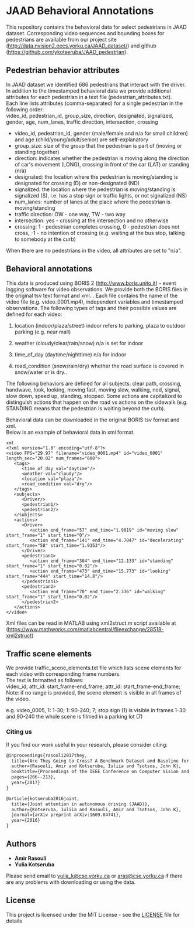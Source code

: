 # JAAD Behavioral Annotations
This repository contains the behavioral data for select pedestrians in JAAD dataset. Corresponding video sequences and bounding boxes for pedestrians are available from our project site (http://data.nvision2.eecs.yorku.ca/JAAD_dataset/) and github (https://github.com/ykotseruba/JAAD_pedestrian).

## Pedestrian behavior attributes
In JAAD dataset we identified 686 pedestrians that interact with the driver. In addition to the timestamped behavioral data we provide additional attributes for each pedestrian in a text file (pedestrian_attributes.txt).  
Each line lists attributes (comma-separated) for a single pedestrian in the following order:  
video_id, pedestrian_id, group_size, direction, designated, signalized, gender, age, num_lanes, traffic direction, intersection, crossing

* video_id, pedestrian_id, gender (male/female and n/a for small children) and age (child/young/adult/senior) are self-explanatory
* group_size: size of the group that the pedestrian is part of (moving or standing together)
* direction: indicates whether the pedestrian is moving along the direction of car's movement (LONG), crossing in front of the car (LAT) or standing (n/a)
* designated: the location where the pedestrian is moving/standing is designated for crossing (D) or non-designated (ND)
* signalized: the location where the pedestrian is moving/standing is signalized (S), i.e. has a stop sign or traffic lights, or not signalized (NS)
* num_lanes: number of lanes at the place where the pedestrian is moving/standing
* traffic direction: OW - one way, TW - two way
* intersection: yes - crossing at the intersection and no otherwise
* crossing: 1 - pedestrian completes crossing, 0 - pedestrian does not cross, -1 - no intention of crossing (e.g. waiting at the bus stop, talking to somebody at the curb)

When there are no pedestrians in the video, all attributes are set to "n/a".


## Behavioral annotations
This data is produced using BORIS 2 (http://www.boris.unito.it) - event logging software for video observations. We provide both the BORIS files in the original tsv text format and xml...
Each file contains the name of the video file (e.g. video_0001.mp4), independent variables and timestamped observations.
The following types of tags and their possible values are defined for each video:

1. location		(indoor/plaza/street)  indoor refers to parking, plaza to outdoor parking (e.g. near mall)

2.	weather  	(cloudy/clear/rain/snow)   n/a is set for indoor

3. time_of_day	 (daytime/nighttime) 	n/a for indoor

4. road_condition (snow/rain/dry)	whether the road surface is covered in snow/water or is dry..

The following behaviors are defined for all subjects: clear path, crossing, handwave, look, looking, moving fast, moving slow, walking, nod, signal, slow down, speed up, standing, stopped. Some actions are capitalized to distinguish actions that happen on the road vs actions on the sidewalk (e.g. STANDING means that the pedestrian is waiting beyond the curb).  

Behavioral data can be downloaded in the original BORIS tsv format and xml.  
Below is an example of behavioral data in xml format.

```
xml
<?xml version="1.0" encoding="utf-8"?>
<video FPS="29.97" filename="video_0001.mp4" id="video_0001" length_sec="20.02" num_frames="600">
   <tags>
      <time_of_day val="daytime"/>
      <weather val="cloudy"/>
      <location val="plaza"/>
      <road_condition val="dry"/>
   </tags>
   <subjects>
      <Driver/>
      <pedestrian1/>
      <pedestrian2/>
   </subjects>
   <actions>
      <Driver>
         <action end_frame="57" end_time="1.9019" id="moving slow" start_frame="1" start_time="0"/>
         <action end_frame="141" end_time="4.7047" id="decelerating" start_frame="58" start_time="1.9353"/>
      </Driver>
      <pedestrian1>
         <action end_frame="364" end_time="12.133" id="standing" start_frame="1" start_time="0.02"/>
         <action end_frame="473" end_time="15.773" id="looking" start_frame="444" start_time="14.8"/>
      </pedestrian1>
      <pedestrian2>
         <action end_frame="70" end_time="2.336" id="walking" start_frame="1" start_time="0.02"/>
      </pedestrian2>
   </actions>
</video>
```

Xml files can be read in MATLAB using xml2struct.m script available at (https://www.mathworks.com/matlabcentral/fileexchange/28518-xml2struct)

## Traffic scene elements

We provide traffic_scene_elements.txt file  which lists scene elements for each video with corresponding frame numbers.  
The text is formatted as follows:  
video_id, attr_id: start_frame-end_frame; attr_id: start_frame-end_frame;  
Note: if no range is provided, the scene element is visible in all frames of the video.  

e.g. video_0005, 1: 1-30; 1: 90-240; 7;
stop sign (1) is visible in frames 1-30 and 90-240
the whole scene is filmed in a parking lot (7)

### Citing us

If you find our work useful in your research, please consider citing:

```latex
@inproceedings{rasouli2017they,
  title={Are They Going to Cross? A Benchmark Dataset and Baseline for Pedestrian Crosswalk Behavior},
  author={Rasouli, Amir and Kotseruba, Iuliia and Tsotsos, John K},
  booktitle={Proceedings of the IEEE Conference on Computer Vision and Pattern Recognition},
  pages={206--213},
  year={2017}
}

@article{kotseruba2016joint,
  title={Joint attention in autonomous driving (JAAD)},
  author={Kotseruba, Iuliia and Rasouli, Amir and Tsotsos, John K},
  journal={arXiv preprint arXiv:1609.04741},
  year={2016}
}
```

## Authors

* **Amir Rasouli**
* **Yulia Kotseruba**

Please send email to yulia_k@cse.yorku.ca or aras@cse.yorku.ca if there are any problems with downloading or using the data.

## License

This project is licensed under the MIT License - see the [LICENSE](LICENSE) file for details
